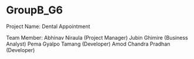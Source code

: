 # GroupB_G6
Project Name: Dental Appointment 

Team Member:
Abhinav Niraula (Project Manager)
Jubin Ghimire (Business Analyst)
Pema Gyalpo Tamang (Developer)
Amod Chandra Pradhan (Developer)
